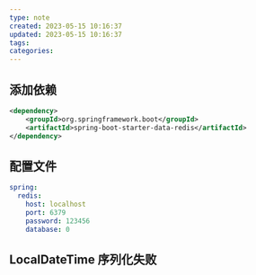 ```yaml
---
type: note
created: 2023-05-15 10:16:37
updated: 2023-05-15 10:16:37
tags:
categories: 
---
```


## 添加依赖

```xml
<dependency>
    <groupId>org.springframework.boot</groupId>
    <artifactId>spring-boot-starter-data-redis</artifactId>
</dependency>
```

## 配置文件

```yaml
spring:
  redis:
    host: localhost
    port: 6379
    password: 123456
    database: 0
```

## LocalDateTime 序列化失败